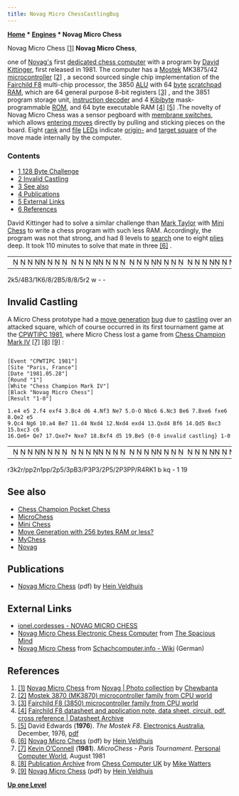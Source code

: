 ```yaml
---
title: Novag Micro ChessCastlingBug
---
```

**[Home](Home "Home") \* [Engines](Engines "Engines") \* Novag Micro Chess**



 [](http://www.flickr.com/photos/10261668@N05/858170843/in/set-72157600922171918) Novag Micro Chess <a id="cite-note-1" href="#cite-ref-1">[1]</a> 
**Novag Micro Chess**,  

one of [Novag's](Novag "Novag") first [dedicated chess computer](Dedicated_Chess_Computers "Dedicated Chess Computers") with a program by [David Kittinger](David_Kittinger "David Kittinger"), first released in 1981. The computer has a [Mostek](https://en.wikipedia.org/wiki/Mostek) MK3875/42 [microcontroller](https://en.wikipedia.org/wiki/Microcontroller) <a id="cite-note-2" href="#cite-ref-2">[2]</a> , a second sourced single chip implementation of the [Fairchild F8](Fairchild_F8 "Fairchild F8") multi-chip processor, the 3850 [ALU](Combinatorial_Logic#ALU "Combinatorial Logic") with 64 [byte](Byte "Byte") [scratchpad RAM](Memory#Latches "Memory"), which are 64 general purpose 8-bit registers <a id="cite-note-3" href="#cite-ref-3">[3]</a> , and the 3851 program storage unit, [instruction decoder](https://en.wikipedia.org/wiki/Decoder) and 4 [Kibibyte](https://en.wikipedia.org/wiki/Kibibyte) mask-programmable [ROM](Memory#ROM "Memory"), and 64 byte executable RAM <a id="cite-note-4" href="#cite-ref-4">[4]</a> <a id="cite-note-5" href="#cite-ref-5">[5]</a> .The novelty of Novag Micro Chess was a sensor pegboard with [membrane switches](https://en.wikipedia.org/wiki/Membrane_switch), which allows [entering moves](Entering_Moves "Entering Moves") directly by pulling and sticking pieces on the board. Eight [rank](Ranks "Ranks") and [file](Files "Files") [LEDs](https://en.wikipedia.org/wiki/Light-emitting_diode) indicate [origin-](Origin_Square "Origin Square") and [target square](Target_Square "Target Square") of the move made internally by the computer. 



### Contents


* [1 128 Byte Challenge](#128-byte-challenge)
* [2 Invalid Castling](#invalid-castling)
* [3 See also](#see-also)
* [4 Publications](#publications)
* [5 External Links](#external-links)
* [6 References](#references)






David Kittinger had to solve a similar challenge than [Mark Taylor](Mark_Taylor "Mark Taylor") with [Mini Chess](Mini_Chess "Mini Chess") to write a chess program with such less RAM. Accordingly, the program was not that strong, and had 8 levels to [search](Search "Search") one to eight [plies](Ply "Ply") deep. It took 110 minutes to solve that mate in three <a id="cite-note-6" href="#cite-ref-6">[6]</a> .





|  |
| --- |
|                                                                                              ♚         ♗    ♔                ♗                          ♜   |


2k5/4B3/1K6/8/2B5/8/8/5r2 w - - 




## Invalid Castling


A Micro Chess prototype had a [move generation](Move_Generation "Move Generation") [bug](Engine_Testing#bugs "Engine Testing") due to [castling](Castling "Castling") over an attacked square, which of course occurred in its first tournament game at the [CPWTIPC 1981](CPWTIPC_1981 "CPWTIPC 1981"), where Micro Chess lost a game from [Chess Champion Mark IV](Chess_Champion_Mark_IV "Chess Champion Mark IV") <a id="cite-note-7" href="#cite-ref-7">[7]</a> <a id="cite-note-8" href="#cite-ref-8">[8]</a> <a id="cite-note-9" href="#cite-ref-9">[9]</a> :




```

[Event "CPWTIPC 1981"]
[Site "Paris, France"]
[Date "1981.05.28"]
[Round "1"]
[White "Chess Champion Mark IV"]
[Black "Novag Micro Chess"]
[Result "1-0"]

1.e4 e5 2.f4 exf4 3.Bc4 d6 4.Nf3 Ne7 5.O-O Nbc6 6.Nc3 Be6 7.Bxe6 fxe6 8.Qe2 e5
9.Qc4 Ng6 10.a4 Be7 11.d4 Nxd4 12.Nxd4 exd4 13.Qxd4 Bf6 14.Qd5 Bxc3 15.bxc3 c6
16.Qe6+ Qe7 17.Qxe7+ Nxe7 18.Bxf4 d5 19.Be5 {0-0 invalid castling} 1-0

```



|  |
| --- |
|                                                                             ♜   ♚  ♜♟♟  ♞ ♟♟  ♟        ♟♗   ♙   ♙     ♙       ♙   ♙♙♖    ♖♔  |


r3k2r/pp2n1pp/2p5/3pB3/P3P3/2P5/2P3PP/R4RK1 b kq - 1 19 



## See also


* [Chess Champion Pocket Chess](Chess_Champion_Pocket_Chess "Chess Champion Pocket Chess")
* [MicroChess](MicroChess "MicroChess")
* [Mini Chess](Mini_Chess "Mini Chess")
* [Move Generation with 256 bytes RAM or less?](Sensor_Chess#MoveGeneration "Sensor Chess")
* [MyChess](MyChess "MyChess")
* [Novag](Novag "Novag")


## Publications


* [Novag Micro Chess](http://www.schaakcomputers.nl/hein_veldhuis/database/files/08-1981%20%5BM-0101%5D%20Novag%20-%20Micro%20Chess.pdf) (pdf) by [Hein Veldhuis](Hein_Veldhuis "Hein Veldhuis")


## External Links


* [ionel.cordesses - NOVAG MICRO CHESS](http://lionel.cordesses.free.fr/gpages/novagmicrochess.html)
* [Novag Micro Chess Electronic Chess Computer](http://www.spacious-mind.com/html/micro_chess.html) from [The Spacious Mind](The_Spacious_Mind "The Spacious Mind")
* [Novag Micro Chess](http://www.schach-computer.info/wiki/index.php/Novag_Micro_Chess) from [Schachcomputer.info - Wiki](http://www.schach-computer.info/wiki/index.php/Hauptseite_En) (German)


## References


1. <a id="cite-ref-1" href="#cite-note-1">[1]</a> [Novag Micro Chess](http://www.flickr.com/photos/10261668@N05/858170843/in/set-72157600922171918) from [Novag | Photo collection](http://www.flickr.com/photos/10261668@N05/sets/72157600922171918/) by [Chewbanta](Steve_Blincoe "Steve Blincoe")
2. <a id="cite-ref-2" href="#cite-note-2">[2]</a> [Mostek 3870 (MK3870) microcontroller family from CPU world](http://www.cpu-world.com/CPUs/3870/index.html)
3. <a id="cite-ref-3" href="#cite-note-3">[3]</a> [Fairchild F8 (3850) microcontroller family from CPU world](http://www.cpu-world.com/CPUs/3850/index.html)
4. <a id="cite-ref-4" href="#cite-note-4">[4]</a> [Fairchild F8 datasheet and application note, data sheet, circuit, pdf, cross reference | Datasheet Archive](http://www.datasheetarchive.com/Fairchild%20F8-datasheet.html)
5. <a id="cite-ref-5" href="#cite-note-5">[5]</a> David Edwards (**1976**). *The Mostek F8*. [Electronics Australia](https://en.wikipedia.org/wiki/Electronics_Australia), December, 1976, [pdf](http://messui.the-chronicles.org/comp/fairchild.pdf)
6. <a id="cite-ref-6" href="#cite-note-6">[6]</a> [Novag Micro Chess](http://www.schaakcomputers.nl/hein_veldhuis/database/files/08-1981%20%5BM-0101%5D%20Novag%20-%20Micro%20Chess.pdf) (pdf) by [Hein Veldhuis](Hein_Veldhuis "Hein Veldhuis")
7. <a id="cite-ref-7" href="#cite-note-7">[7]</a> [Kevin O’Connell](Kevin_O%E2%80%99Connell "Kevin O’Connell") (**1981**). *MicroChess - Paris Tournament*. [Personal Computer World](Personal_Computer_World "Personal Computer World"), August 1981
8. <a id="cite-ref-8" href="#cite-note-8">[8]</a> [Publication Archive](http://www.chesscomputeruk.com/html/publication_archive.html) from [Chess Computer UK](http://www.chesscomputeruk.com/index.html) by [Mike Watters](Mike_Watters "Mike Watters")
9. <a id="cite-ref-9" href="#cite-note-9">[9]</a> [Novag Micro Chess](http://www.schaakcomputers.nl/hein_veldhuis/database/files/08-1981%20%5BM-0101%5D%20Novag%20-%20Micro%20Chess.pdf) (pdf) by [Hein Veldhuis](Hein_Veldhuis "Hein Veldhuis")

**[Up one Level](Engines "Engines")**







 
